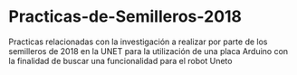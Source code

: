 # Practicas-de-Semilleros-2018
Practicas relacionadas con la investigación a realizar por parte de los semilleros de 2018 en la UNET para la utilización de una placa Arduino con la finalidad de buscar una funcionalidad para el robot Uneto
